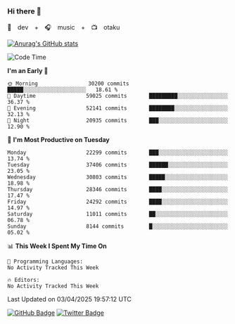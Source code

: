### Hi there 👋

🚀　dev　+　🎧　music　+　📺　otaku


[![Anurag's GitHub stats](https://github-readme-stats.vercel.app/api?username=koheitasaka&count_private=true&show_icons=true&theme=monokai)](https://github.com/koheitasaka/github-readme-stats)

<!--START_SECTION:waka-->
![Code Time](http://img.shields.io/badge/Code%20Time-1%2C161%20hrs%2023%20mins-blue)

**I'm an Early 🐤** 

```text
🌞 Morning                30200 commits       █████░░░░░░░░░░░░░░░░░░░░   18.61 % 
🌆 Daytime                59025 commits       █████████░░░░░░░░░░░░░░░░   36.37 % 
🌃 Evening                52141 commits       ████████░░░░░░░░░░░░░░░░░   32.13 % 
🌙 Night                  20935 commits       ███░░░░░░░░░░░░░░░░░░░░░░   12.90 % 
```
📅 **I'm Most Productive on Tuesday** 

```text
Monday                   22299 commits       ███░░░░░░░░░░░░░░░░░░░░░░   13.74 % 
Tuesday                  37406 commits       ██████░░░░░░░░░░░░░░░░░░░   23.05 % 
Wednesday                30803 commits       █████░░░░░░░░░░░░░░░░░░░░   18.98 % 
Thursday                 28346 commits       ████░░░░░░░░░░░░░░░░░░░░░   17.47 % 
Friday                   24292 commits       ████░░░░░░░░░░░░░░░░░░░░░   14.97 % 
Saturday                 11011 commits       ██░░░░░░░░░░░░░░░░░░░░░░░   06.78 % 
Sunday                   8144 commits        █░░░░░░░░░░░░░░░░░░░░░░░░   05.02 % 
```


📊 **This Week I Spent My Time On** 

```text
💬 Programming Languages: 
No Activity Tracked This Week

🔥 Editors: 
No Activity Tracked This Week
```


 Last Updated on 03/04/2025 19:57:12 UTC
<!--END_SECTION:waka-->

[![GitHub Badge](https://img.shields.io/badge/GitHub-100000?style=for-the-badge&logo=github&logoColor=white)](https://github.com/koheitasaka)
[![Twitter Badge](https://img.shields.io/badge/Twitter-1DA1F2?style=for-the-badge&logo=twitter&logoColor=white)](https://twitter.com/sleep_asleep_)
